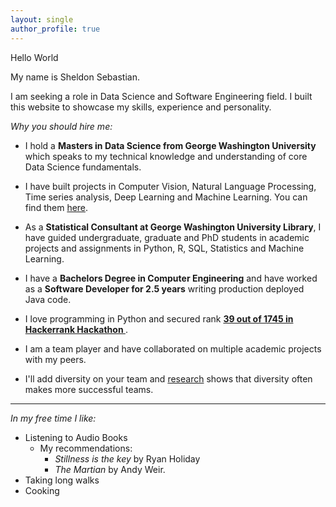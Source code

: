 ```yaml
---
layout: single
author_profile: true
---
```


Hello World

My name is Sheldon Sebastian.

I am seeking a role in Data Science and Software Engineering field. I built this website to showcase my skills, experience and personality.


<i>Why you should hire me:</i>

- I hold a <b>Masters in Data Science from George Washington University</b> which speaks to my technical knowledge and understanding of core Data Science fundamentals.

- I have built projects in Computer Vision, Natural Language Processing, Time series analysis, Deep Learning and Machine Learning. You can find them <a href="https://sheldonsebastian.com/projects/">here</a>.

- As a <b>Statistical Consultant at George Washington University Library</b>, I have guided undergraduate, graduate and PhD students in academic projects and assignments in Python, R, SQL, Statistics and Machine Learning.
 
- I have a <b>Bachelors Degree in Computer Engineering</b> and have worked as a <b>Software Developer for 2.5 years</b> writing production deployed Java code. 

- I love programming in Python and secured rank <b><a href = "https://www.hackerrank.com/results/hack-the-interview-u-s-2/coolcucumber94?h_r=profile"> 39 out of 1745 in Hackerrank Hackathon </a></b>.

- I am a team player and have collaborated on multiple academic projects with my peers.

- I'll add diversity on your team and <a href="https://www.forbes.com/sites/sianbeilock/2019/04/04/how-diversity-leads-to-better-outcomes/?sh=26ba034365ce">research</a> shows that diversity often makes more successful teams.

------------------------

<i>In my free time I like:</i>

- Listening to Audio Books
	- My recommendations: 
		- <i>Stillness is the key</i> by Ryan Holiday
		- <i> The Martian</i> by Andy Weir.
- Taking long walks
- Cooking

